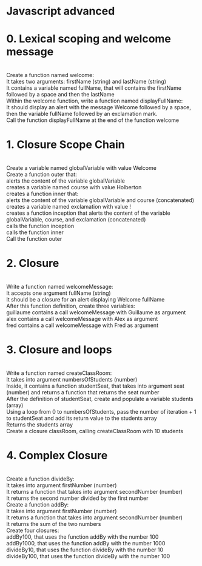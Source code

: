 <h1>Javascript advanced</h1>
<h1>0. Lexical scoping and welcome message</h1>
<br>
Create a function named welcome:
<br>
It takes two arguments: firstName (string) and lastName (string)<br>
It contains a variable named fullName, that will contains the firstName followed by a space and then the lastName<br>
Within the welcome function, write a function named displayFullName:<br>
It should display an alert with the message Welcome followed by a space, then the variable fullName followed by an exclamation mark.<br>
Call the function displayFullName at the end of the function welcome<br>
<h1>1. Closure Scope Chain</h1>
<br>
Create a variable named globalVariable with value Welcome<br>
Create a function outer that:<br>
alerts the content of the variable globalVariable<br>
creates a variable named course with value Holberton<br>
creates a function inner that:<br>
alerts the content of the variable globalVariable and course (concatenated)<br>
creates a variable named exclamation with value !<br>
creates a function inception that alerts the content of the variable globalVariable, course, and exclamation (concatenated)<br>
calls the function inception<br>
calls the function inner<br>
Call the function outer<br>
<h1>2. Closure</h1>
<br>
Write a function named welcomeMessage:
<br>
It accepts one argument fullName (string)<br>
It should be a closure for an alert displaying Welcome fullName<br>
After this function definition, create three variables:
<br>
guillaume contains a call welcomeMessage with Guillaume as argument<br>
alex contains a call welcomeMessage with Alex as argument<br>
fred contains a call welcomeMessage with Fred as argument<br>
<h1>3. Closure and loops</h1>
<br>
Write a function named createClassRoom:
<br>
It takes into argument numbersOfStudents (number)<br>
Inside, it contains a function studentSeat, that takes into argument seat (number) and returns a function that returns the seat number<br>
After the definition of studentSeat, create and populate a variable students (array)<br>
Using a loop from 0 to numbersOfStudents, pass the number of iteration + 1 to studentSeat and add its return value to the students array<br>
Returns the students array<br>
Create a closure classRoom, calling createClassRoom with 10 students<br>
<h1>4. Complex Closure</h1>
<br>
Create a function divideBy:
<br>
It takes into argument firstNumber (number)<br>
It returns a function that takes into argument secondNumber (number)<br>
It returns the second number divided by the first number<br>
Create a function addBy:
<br>
It takes into argument firstNumber (number)<br>
It returns a function that takes into argument secondNumber (number)<br>
It returns the sum of the two numbers<br>
Create four closures:
<br>
addBy100, that uses the function addBy with the number 100<br>
addBy1000, that uses the function addBy with the number 1000<br>
divideBy10, that uses the function divideBy with the number 10<br>
divideBy100, that uses the function divideBy with the number 100<br>